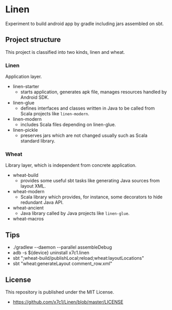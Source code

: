 # Linen
Experiment to build android app by gradle including jars assembled on sbt.

## Project structure

This project is classified into two kinds, linen and wheat.

### Linen

Application layer.

 * linen-starter
   * starts application, generates apk file, manages resources handled by Android SDK.
 * linen-glue
   * defines interfaces and classes written in Java to be called from Scala projects like `linen-modern`.
 * linen-modern
   * includes Scala files depending on linen-glue.
 * linen-pickle
   * preserves jars which are not changed usually such as Scala standard library.

### Wheat

Library layer, which is independent from concrete application.

 * wheat-build
   * provides some useful sbt tasks like generating Java sources from layout XML.
 * wheat-modern
   * Scala library which provides, for instance, some decorators to hide redundant Java API.
 * wheat-ancient
   * Java library called by Java projects like `linen-glue`.
 * wheat-macros

## Tips

* ./gradlew --daemon --parallel assembleDebug
* adb -s ${device} uninstall x7c1.linen
* sbt ";wheat-build/publishLocal;reload;wheat:layoutLocations"
* sbt "wheat:generateLayout comment_row.xml"

## License

This repository is published under the MIT License.

 * https://github.com/x7c1/Linen/blob/master/LICENSE
